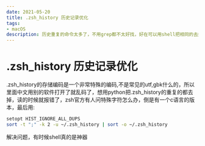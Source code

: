 ```yaml
---
date: 2021-05-20
title: .zsh_history 历史记录优化
tags:
- macOS
description: 历史重复的命令太多了，不用grep都不太好找，好在可以用shell把相同的去掉
---
```

# .zsh_history 历史记录优化
.zsh_history的存储编码是一个非常特殊的编码,不是常见的utf,gbk什么的，所以里面中文用别的软件打开了就乱码了，想用python把.zsh_history的重复的都去掉，读的时候就报错了，zsh官方有人问特殊字符怎么办，倒是有一个c语言的版本，最后用:
```bash
setopt HIST_IGNORE_ALL_DUPS
sort -t ";" -k 2 -u ~/.zsh_history | sort -o ~/.zsh_history

```
解决问题，有时候shell真的是神器

<Comment />